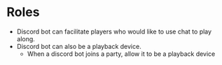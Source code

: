 # Roles

 - Discord bot can facilitate players who would like to use chat to play along.
 - Discord bot can also be a playback device.
    - When a discord bot joins a party, allow it to be a playback device